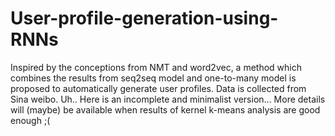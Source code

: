 # User-profile-generation-using-RNNs
Inspired by the conceptions from NMT and word2vec, a method which combines the results from seq2seq model and one-to-many model is proposed to automatically generate user profiles. Data is collected from Sina weibo.
Uh.. Here is an incomplete and minimalist version...
More details will (maybe) be available when results of kernel k-means analysis are good enough ;(
